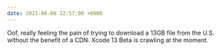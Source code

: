 ```yaml
---
date: 2021-06-08 12:57:00 +0900
---
```


Oof, really feeling the pain of trying to download a 13GB file from the U.S. without the benefit of a CDN. Xcode 13 Beta is crawling at the moment.
